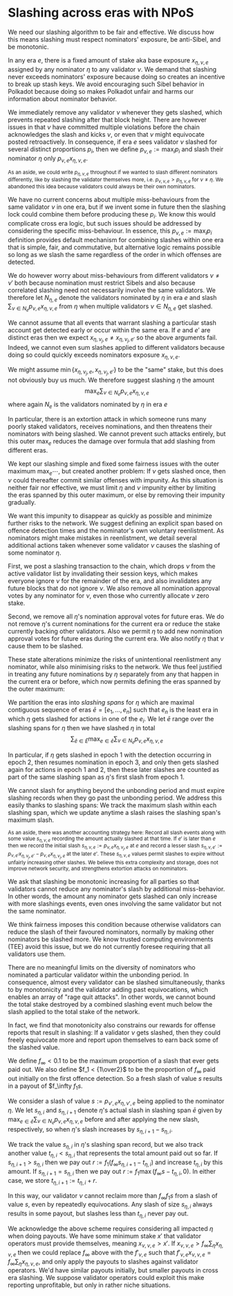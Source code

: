 # Slashing across eras with NPoS

We need our slashing algorithm to be fair and effective.  We discuss how this means slashing must respect nominators' exposure, be anti-Sibel, and be monotonic. 


In any era $e$, there is a fixed amount of stake aka base exposure $x_{\eta,\nu,e}$ assigned by any nominator $\eta$ to any validator $\nu$.  We demand that slashing never exceeds nominators' exposure because doing so creates an incentive to break up stash keys.  We avoid encouraging such Sibel behavior in Polkadot because doing so makes Polkadot unfair and harms our information about nominator behavior.

We immediately remove any validator $\nu$ whenever they gets slashed, which prevents repeated slashing after that block height.  There are however issues in that $\nu$ have committed multiple violations before the chain acknowledges the slash and kicks $\nu$, or even that $\nu$ might equivocate posted retroactively.  In consequence, if era $e$ sees validator $\nu$ slashed for several distinct proportions $p_i$, then we define $p_{\nu,e} := \max_i p_i$ and slash their nominator $\eta$ only $p_{\nu,e} x_{\eta,\nu,e}$.  

<small>As an aside, we could write $p_{\eta,\nu,e}$ throughout if we wanted to slash different nominators differently, like by slashing the validator themselves more, i.e. $p_{\nu,\nu,e} > p_{\eta,\nu,e}$ for $\nu \ne \eta$.  We abandoned this idea because validators could always be their own nominators.</small>

We have no current concerns about multiple miss-behaviours from the same validator $\nu$ in one era, but if we invent some in future then the slashing lock could combine them before producing these $p_i$.  We know this would complicate cross era logic, but such issues should be addressed by considering the specific miss-behaviour.  In essence, this $p_{\nu,e} := \max_i p_i$ definition provides default mechanism for combining slashes within one era that is simple, fair, and commutative, but alternative logic remains possible so long as we slash the same regardless of the order in which offenses are detected.


We do however worry about miss-behaviours from different validators $\nu \ne \nu'$ both because nomination must restrict Sibels and also because correlated slashing need not necessarily involve the same validators.  We therefore let $N_{\eta,e}$ denote the validators nominated by $\eta$ in era $e$ and slash $\sum_{\nu \in N_e} p_{\nu,e} x_{\eta,\nu,e}$ from $\eta$ when multiple validators $\nu \in N_{\eta,e}$ get slashed.


We cannot assume that all events that warrant slashing a particular stash account get detected early or occur within the same era.  If $e$ and $e'$ are distinct eras then we expect $x_{\eta,\nu_j,e} \ne x_{\eta,\nu_j,e'}$ so the above arguments fail.  Indeed, we cannot even sum slashes applied to different validators because doing so could quickly exceeds nominators exposure $x_{\eta,\nu,e}$.

We might assume $\min \{ x_{\eta,\nu_j,e}, x_{\eta,\nu_j,e'} \}$ to be the "same" stake, but this does not obviously buy us much.  We therefore suggest slashing $\eta$ the amount
$$ \max_e \sum_{\nu \in N_e} p_{\nu,e} x_{\eta,\nu,e} $$
where again $N_e$ is the validators nominated by $\eta$ in era $e$

In particular, there is an extortion attack in which someone runs many poorly staked validators, receives nominations, and then threatens their nominators with being slashed.  We cannot prevent such attacks entirely, but this outer $\max_e$ reduces the damage over formula that add slashing from different eras.


We kept our slashing simple and fixed some fairness issues with the outer maximum $\max_e \cdots$, but created another problem:  If $\nu$ gets slashed once, then $\nu$ could thereafter commit similar offenses with impunity.  As this situation is neither fair nor effective, we must limit $\eta$ and $\nu$ impunity either by limiting the eras spanned by this outer maximum, or else by removing their impunity gradually.  

We want this impunity to disappear as quickly as possible and minimize further risks to the network.  We suggest defining an explicit span based on offence detection times and the nominator's own voluntary reenlistment.  As nominators might make mistakes in reenlistment, we detail several additional actions taken whenever some validator $\nu$ causes the slashing of some nominator $\eta$.  

First, we post a slashing transaction to the chain, which drops $\nu$ from the active validator list by invalidating their session keys, which makes everyone ignore $\nu$ for the remainder of the era, and also invalidates any future blocks that do not ignore $\nu$.  We also remove all nomination approval votes by any nominator for $\nu$, even those who currently allocate $\nu$ zero stake.

Second, we remove all $\eta$'s nomination approval votes for future eras.  We do not remove $\eta$'s current nominations for the current era or reduce the stake currently backing other validators.  Also we permit $\eta$ to add new nomination approval votes for future eras during the current era.  We also notify $\eta$ that $\nu$ cause them to be slashed.  

These state alterations minimize the risks of unintentional reenlistment any nominator, while also minimising risks to the network.  We thus feel justified in treating any future nominations by $\eta$ separately from any that happen in the current era or before, which now permits defining the eras spanned by the outer maximum:

We partition the eras into _slashing spans_ for $\eta$ which are maximal contiguous sequence of eras $\bar{e} = \left[ e_1, \ldots, e_n \right]$ such that $e_n$ is the least era in which $\eta$ gets slashed for actions in one of the $e_i$.  We let $\bar{e}$ range over the slashing spans for $\eta$ then we have slashed $\eta$ in total  
$$ \sum_{\bar{e} \in \bar{E}} \max_{e \in \bar{e}} \sum_{\nu \in N_e} p_{\nu,e} x_{\eta,\nu,e} $$

In particular, if $\eta$ gets slashed in epoch 1 with the detection occurring in epoch 2, then resumes nomination in epoch 3, and only then gets slashed again for actions in epoch 1 and 2, then these later slashes are counted as part of the same slashing span as $\eta$'s first slash from epoch 1.  

We cannot slash for anything beyond the unbonding period and must expire slashing records when they go past the unbonding period.  We address this easily thanks to slashing spans:  We track the maximum slash within each slashing span, which we update anytime a slash raises the slashing span's maximum slash.  

<small>As an aside, there was another accounting strategy here:  Record all slash events along with some value $s_{\eta,\nu,e}$ recording the amount actually slashed at that time.  If $e'$ is later than $e$ then we record the initial slash $s_{\eta,\nu,e} := p_{\nu,e} x_{\eta,\nu_j,e}$ at $e$ and record a lesser slash $s_{\eta,\nu,e'} := p_{\nu,e'} x_{\eta,\nu_j,e'} - p_{\nu,e} x_{\eta,\nu_j,e}$ at the later $e'$.  These $s_{\eta,\nu,e}$ values permit slashes to expire without unfairly increasing other slashes.  We believe this extra complexity and storage, does not improve network security, and strengthens extortion attacks on nominators.</small>


We ask that slashing be monotonic increasing for all parties so that validators cannot reduce any nominator's slash by additional miss-behavior.  In other words, the amount any nominator gets slashed can only increase with more slashings events, even ones involving the same validator but not the same nominator.

We think fairness imposes this condition because otherwise validators can reduce the slash of their favoured nominators, normally by making other nominators be slashed more.  We know trusted computing environments (TEE) avoid this issue, but we do not currently foresee requiring that all validators use them.

There are no meaningful limits on the diversity of nominators who nominated a particular validator within the unbonding period.  In consequence, almost every validator can be slashed simultaneously, thanks to by monotonicity and the validator adding past equivocations, which enables an array of "rage quit attacks".  In other words, we cannot bound the total stake destroyed by a combined slashing event much below the slash applied to the total stake of the network.


In fact, we find that monotonicity also constrains our rewards for offense reports that result in slashing:  If a validator $\nu$ gets slashed, then they could freely equivocate more and report upon themselves to earn back some of the slashed value.  

We define $f_\infty < 0.1$ to be the maximum proportion of a slash that ever gets paid out.  We also define $f_1 < {1\over2}$ to be the proportion of $f_\infty$ paid out initially on the first offence detection.  So a fresh slash of value $s$ results in a payout of $f_\infty $f_1 s$.

We consider a slash of value $s := p_{\nu',e} x_{\eta,\nu',e}$ being applied to the nominator $\eta$.  We let $s_{\eta,i}$ and $s_{\eta,i+1}$ denote $\eta$'s actual slash in slashing span $\bar{e}$ given by $\max_{e \in \bar{e}} \sum_{\nu \in N_e} p_{\nu,e} x_{\eta,\nu,e}$ before and after applying the new slash, respectively, so when $\eta$'s slash increases by $s_{\eta,i+1} - s_{\eta,i}$.

We track the value $s_{\eta,i}$ in $\eta$'s slashing span record, but we also track another value $t_{\eta,i} < s_{\eta,i}$ that represents the total amount paid out so far.  If $s_{\eta,i+1} > s_{\eta,i}$ then we pay out $r := f_1 (f_\infty s_{\eta,i+1} - t_{\eta,i})$ and increase $t_{\eta,i}$ by this amount.  If $s_{\eta,i+1} = s_{\eta,i}$ then we pay out $r := f_1 \max(f_\infty s - t_{\eta,i},0)$.  In either case, we store $t_{\eta,i+1} := t_{\eta,i} + r$.

In this way, our validator $\nu$ cannot reclaim more than $f_\infty f_1 s$ from a slash of value $s$, even by repeatedly equivocations.  Any slash of size $s_{\eta,i}$ always results in some payout, but slashes less than $t_{\eta,i}$ never pay out.

We acknowledge the above scheme requires considering all impacted $\eta$ when doing payouts.  We have some minimum stake $x'$ that validator operators must provide themselves, meaning $x_{\nu,\nu,e} > x'$.  If $x_{\nu,\nu,e} > f_\infty \sum_\eta x_{\eta,\nu,e}$ then we could replace $f_\infty$ above with the $f'_{\nu,e}$ such that $f'_{\nu,e} x_{\nu,\nu,e} = f_\infty \sum_\eta x_{\eta,\nu,e}$, and only apply the payouts to slashes against validator operators.  We'd have similar payouts initially, but smaller payouts in cross era slashing.  We suppose validator operators could exploit this make reporting unprofitable, but only in rather niche situations.

